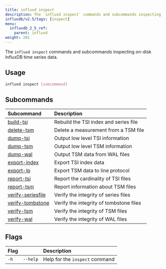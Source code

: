 ```yaml
---
title: influxd inspect
description: The `influxd inspect` commands and subcommands inspecting on-disk InfluxDB time series data.
influxdb/v2.5/tags: [inspect]
menu:
  influxdb_2_5_ref:
    parent: influxd
weight: 201
---
```


The `influxd inspect` commands and subcommands inspecting on-disk InfluxDB time series data.

## Usage
```sh
influxd inspect [subcommand]
```

## Subcommands
| Subcommand                                                                           | Description                             |
| :----------------------------------------------------------------------------------- | :-------------------------------------- |
| [build-tsi](/influxdb/v2.5/reference/cli/influxd/inspect/build-tsi/)                 | Rebuild the TSI index and series file   |
| [delete-tsm](/influxdb/v2.5/reference/cli/influxd/inspect/delete-tsm/)               | Delete a measurement from a TSM file   |
| [dump-tsi](/influxdb/v2.5/reference/cli/influxd/inspect/dump-tsi/)                   | Output low level TSI information        |
| [dump-tsm](/influxdb/v2.5/reference/cli/influxd/inspect/dump-tsm/)                   | Output low level TSM information        |
| [dump-wal](/influxdb/v2.5/reference/cli/influxd/inspect/dump-wal/)                   | Output TSM data from WAL files          |
| [export-index](/influxdb/v2.5/reference/cli/influxd/inspect/export-index/)           | Export TSI index data                   |
| [export-lp](/influxdb/v2.5/reference/cli/influxd/inspect/export-lp/)                 | Export TSM data to line protocol        |
| [report-tsi](/influxdb/v2.5/reference/cli/influxd/inspect/report-tsi/)               | Report the cardinality of TSI files     |
| [report-tsm](/influxdb/v2.5/reference/cli/influxd/inspect/report-tsm/)               | Report information about TSM files      |
| [verify-seriesfile](/influxdb/v2.5/reference/cli/influxd/inspect/verify-seriesfile/) | Verify the integrity of series files    |
| [verify-tombstone](/influxdb/v2.5/reference/cli/influxd/inspect/verify-tombstone/)   | Verify the integrity of tombstone files |
| [verify-tsm](/influxdb/v2.5/reference/cli/influxd/inspect/verify-tsm/)               | Verify the integrity of TSM files       |
| [verify-wal](/influxdb/v2.5/reference/cli/influxd/inspect/verify-wal/)               | Verify the integrity of WAL files       |

## Flags
| Flag |          | Description                    |
|:---- |:---      |:-----------                    |
| `-h` | `--help` | Help for the `inspect` command |
